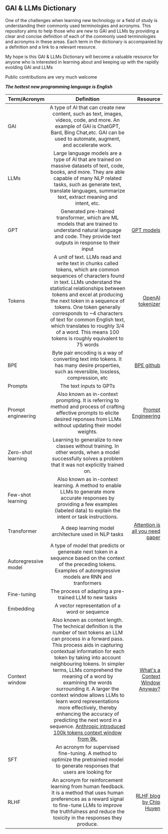 ## GAI & LLMs Dictionary

One of the challenges when learning new technology or a field of study is understanding their commonly used terminologies and acronyms.  This repository aims to help those who are new to GAI and LLMs by providing a clear and concise definition of each of the commonly used terminologies and acronyms in these areas.  Each term in the dictionary is accompanied by a definition and a link to a relevant resource.

My hope is this GAI & LLMs Dictionary will become a valuable resource for anyone who is interested in learning about and keeping up with the rapidly evolding GAI and LLMs

Public contributions are very much welcome

**_The hottest new programming language is English_**

| Term/Acronym        | Definition           | Resource  |
| ------------------- |:--------------------:| ---------:|
| GAI                 | A type of AI that can create new content, such as text, images, videos, code, and more. An example of GAI is ChatGPT, Bard, Bing Chat,etc.  GAI can be used to automate, augment, and accelerate work.| |
| LLMs                | Large language models are a type of AI that are trained on massive datasets of text, code, books, and more. They are able capable of many NLP related tasks, such as generate text, translate languages, summarize text, extract meaning and intent, etc.| |
| GPT                 | Generated pre-trained transformer, which are ML models that are trained to understand natural language and code.  They provide text outputs in response to their input| [GPT models](https://platform.openai.com/docs/guides/gpt)|
| Tokens              | A unit of text. LLMs read and write text in chunks called tokens, which are common sequences of characters found in text.  LLMs understand the statistical relationships between tokens and excel at producing the next token in a sequence of tokens.  One token generally corresponds to ~4 characters of text for common English text, which translates to roughly 3/4 of a word.  This means 100 tokens is roughly equivalent to 75 words | [OpenAI tokenizer](https://platform.openai.com/tokenizer)|
|BPE                   | Byte pair encoding is a way of converting text into tokens.  It has many desire properties, such as reversible, lossless, compression, etc| [BPE github](https://github.com/openai/tiktoken) |
| Prompts             | The text inputs to GPTs | |
| Prompt engineering  | Also known as in-context prompting. It is referring to method and process of crafting effective prompts to elicite desired reponses from LLMs without updating their model weights. | [Prompt Engineering](https://lilianweng.github.io/posts/2023-03-15-prompt-engineering/)|
| Zero-shot learning  |Learning to generalize to new classes without training. In other words, when a model successfully solves a problem that it was not explicitly trained on. | |
| Few-shot learning   | Also known as in-context learning. A method to enable LLMs to generate more accurate responses by providing a few examples (labeled data) to explain the intent or task instructions.   | |
| Transformer   | A deep learning model architecture used in NLP tasks | [Attention is all you need paper](https://arxiv.org/pdf/1706.03762.pdf)|
| Autoregressive model  |A type of model that predicts or genereate next token in a sequence based on the context of the preceding tokens. Examples of autoregressive models are RNN and tranformers  | |
| Fine-tuning  |The process of adapting a pre-trained LLM to new tasks | |
| Embedding  | A vector representation of a word or sequence | |
| Context window | Also known as context length.  The technical definition is the number of text tokens an LLM can process in a forward pass. This process aids in capturing contextual information for each token by taking into account neighbouring tokens.  In simpler terms, LLMs comprehend the meaning of a word by examining the words surrounding it.  A larger the context window allows LLMs to learn word representations more effectively, thereby enhancing the accuracy of predicting the next word in a sequence. [Anthropic introduced 100k tokens context window from 9k.](https://www.anthropic.com/index/100k-context-windows)   | [What's a Context Window Anyway?](https://www.linkedin.com/pulse/whats-context-window-anyway-caitie-doogan-phd/)|
| SFT | An acronym for supervised fine-tuning. A method to optimize the pretrainied model to generate responses that users are looking for ||
| RLHF | An acronym for reinforcement learning from human feedback.  It is a method that uses human preferences as a reward signal to fine-tune LLMs to improve the truthfulness and reduce the toxicity in the responses they produce. |[RLHF blog by Chip Huyen](https://huyenchip.com/2023/05/02/rlhf.html)|
